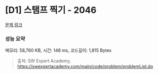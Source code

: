 # [D1] 스탬프 찍기 - 2046 

[문제 링크](https://swexpertacademy.com/main/code/problem/problemDetail.do?contestProbId=AV5QKdT6AyYDFAUq) 

### 성능 요약

메모리: 58,760 KB, 시간: 148 ms, 코드길이: 1,815 Bytes



> 출처: SW Expert Academy, https://swexpertacademy.com/main/code/problem/problemList.do
